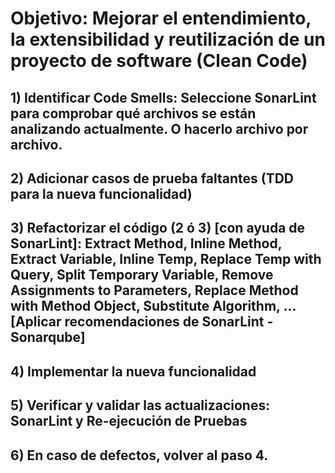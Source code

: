 # Objetivo: Mejorar el entendimiento, la extensibilidad y reutilización de un proyecto de software (Clean Code)
## 1) Identificar Code Smells:  Seleccione SonarLint para comprobar qué archivos se están analizando actualmente. O hacerlo archivo por archivo.

## 2) Adicionar casos de prueba faltantes (TDD para la nueva funcionalidad)

## 3) Refactorizar el código (2 ó 3) [con ayuda de SonarLint]: Extract Method, Inline Method, Extract Variable, Inline Temp, Replace Temp with Query, Split Temporary Variable, Remove Assignments to Parameters, Replace Method with Method Object, Substitute Algorithm, ... [Aplicar recomendaciones de SonarLint - Sonarqube]

## 4) Implementar la nueva funcionalidad

## 5) Verificar y validar las actualizaciones: SonarLint y Re-ejecución de Pruebas

## 6) En caso de defectos, volver al paso 4.
